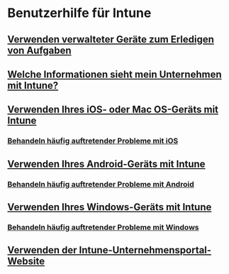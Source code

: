 # Benutzerhilfe für Intune
## [Verwenden verwalteter Geräte zum Erledigen von Aufgaben](use-managed-devices-to-get-work-done.md)
## [Welche Informationen sieht mein Unternehmen mit Intune?](what-info-can-your-company-see-when-you-enroll-your-device-in-intune.md)
## [Verwenden Ihres iOS- oder Mac OS-Geräts mit Intune](using-your-iOS-or-macOS-device-with-intune.md)
### [Behandeln häufig auftretender Probleme mit iOS](troubleshoot-your-device-iOS.md)
## [Verwenden Ihres Android-Geräts mit Intune](using-your-android-device-with-intune.md)
### [Behandeln häufig auftretender Probleme mit Android](troubleshoot-your-device-android.md)
## [Verwenden Ihres Windows-Geräts mit Intune](using-your-windows-device-with-intune.md)
### [Behandeln häufig auftretender Probleme mit Windows](troubleshoot-your-device-windows.md)
## [Verwenden der Intune-Unternehmensportal-Website](using-the-intune-company-portal-website.md)


<!--HONumber=Feb17_HO3-->


